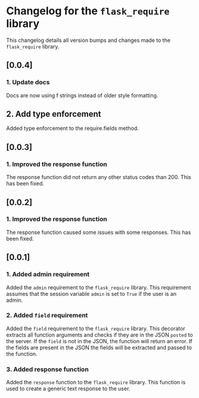 # Changelog for the `flask_require` library

This changelog details all version bumps and changes made to the `flask_require` library.

## [0.0.4]

### 1. Update docs

Docs are now using f strings instead of older style formatting.

## 2. Add type enforcement

Added type enforcement to the require.fields method.

## [0.0.3]

### 1. Improved the response function

The response function did not return any other status codes than 200. This has been fixed.


## [0.0.2]

### 1. Improved the response function

The response function caused some issues with some responses. This has been fixed.

## [0.0.1]

### 1. Added admin requirement

Added the `admin` requirement to the `flask_require` library.
This requirement assumes that the session variable `admin` is set to `True` if the user is an admin.

### 2. Added `field` requirement

Added the `field` requirement to the `flask_require` library.
This decorator extracts all function arguments and checks if they are in the JSON `posted` to the server.
If the `field` is not in the JSON, the function will return an error.
If the fields are present in the JSON the fields will be extracted and passed to the function.

### 3. Added response function

Added the `response` function to the `flask_require` library.
This function is used to create a generic text response to the user.